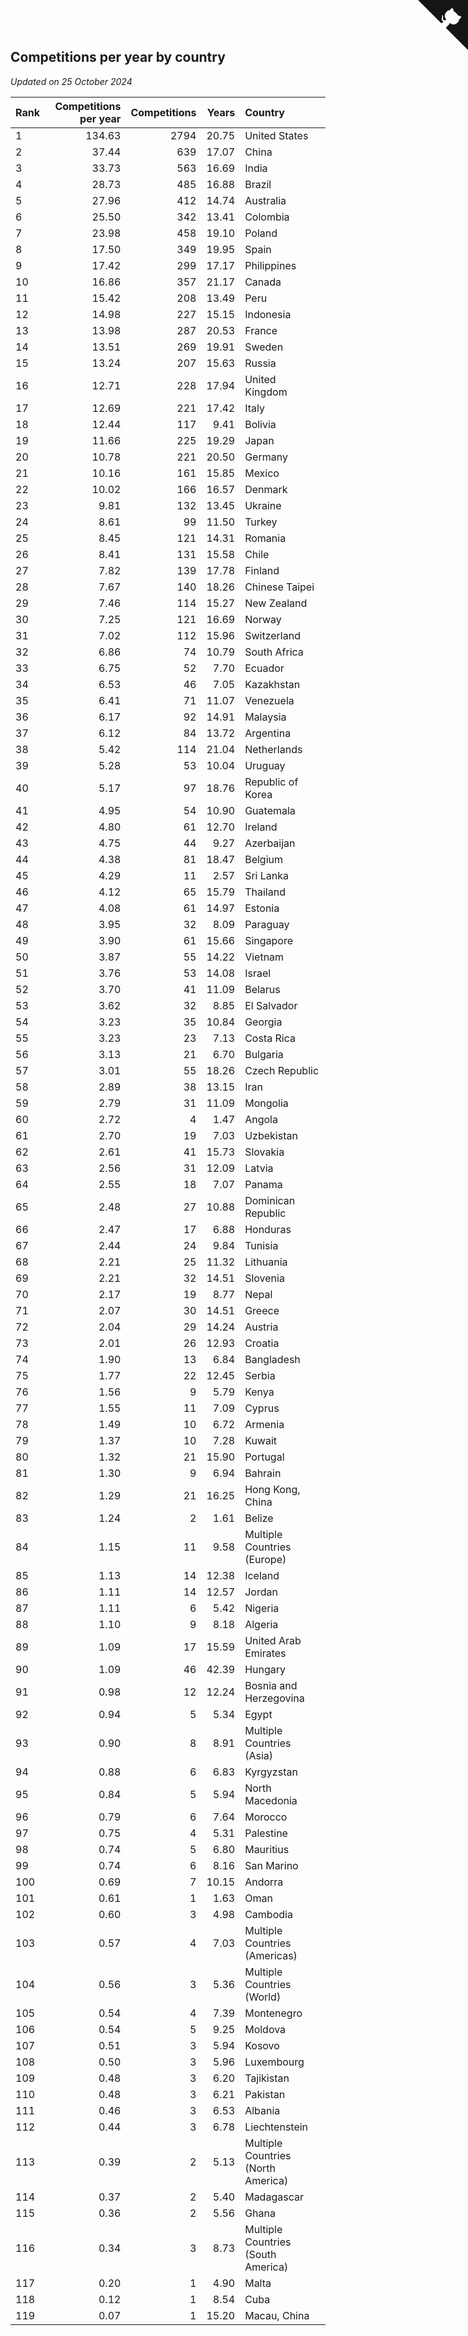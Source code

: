 ## Competitions per year by country

*Updated on 25 October 2024*

| Rank | Competitions per year | Competitions | Years | Country |
| :--- | ---: | ---: | ---: | :--- |
| 1 | 134.63 | 2794 | 20.75 | United States |
| 2 | 37.44 | 639 | 17.07 | China |
| 3 | 33.73 | 563 | 16.69 | India |
| 4 | 28.73 | 485 | 16.88 | Brazil |
| 5 | 27.96 | 412 | 14.74 | Australia |
| 6 | 25.50 | 342 | 13.41 | Colombia |
| 7 | 23.98 | 458 | 19.10 | Poland |
| 8 | 17.50 | 349 | 19.95 | Spain |
| 9 | 17.42 | 299 | 17.17 | Philippines |
| 10 | 16.86 | 357 | 21.17 | Canada |
| 11 | 15.42 | 208 | 13.49 | Peru |
| 12 | 14.98 | 227 | 15.15 | Indonesia |
| 13 | 13.98 | 287 | 20.53 | France |
| 14 | 13.51 | 269 | 19.91 | Sweden |
| 15 | 13.24 | 207 | 15.63 | Russia |
| 16 | 12.71 | 228 | 17.94 | United Kingdom |
| 17 | 12.69 | 221 | 17.42 | Italy |
| 18 | 12.44 | 117 | 9.41 | Bolivia |
| 19 | 11.66 | 225 | 19.29 | Japan |
| 20 | 10.78 | 221 | 20.50 | Germany |
| 21 | 10.16 | 161 | 15.85 | Mexico |
| 22 | 10.02 | 166 | 16.57 | Denmark |
| 23 | 9.81 | 132 | 13.45 | Ukraine |
| 24 | 8.61 | 99 | 11.50 | Turkey |
| 25 | 8.45 | 121 | 14.31 | Romania |
| 26 | 8.41 | 131 | 15.58 | Chile |
| 27 | 7.82 | 139 | 17.78 | Finland |
| 28 | 7.67 | 140 | 18.26 | Chinese Taipei |
| 29 | 7.46 | 114 | 15.27 | New Zealand |
| 30 | 7.25 | 121 | 16.69 | Norway |
| 31 | 7.02 | 112 | 15.96 | Switzerland |
| 32 | 6.86 | 74 | 10.79 | South Africa |
| 33 | 6.75 | 52 | 7.70 | Ecuador |
| 34 | 6.53 | 46 | 7.05 | Kazakhstan |
| 35 | 6.41 | 71 | 11.07 | Venezuela |
| 36 | 6.17 | 92 | 14.91 | Malaysia |
| 37 | 6.12 | 84 | 13.72 | Argentina |
| 38 | 5.42 | 114 | 21.04 | Netherlands |
| 39 | 5.28 | 53 | 10.04 | Uruguay |
| 40 | 5.17 | 97 | 18.76 | Republic of Korea |
| 41 | 4.95 | 54 | 10.90 | Guatemala |
| 42 | 4.80 | 61 | 12.70 | Ireland |
| 43 | 4.75 | 44 | 9.27 | Azerbaijan |
| 44 | 4.38 | 81 | 18.47 | Belgium |
| 45 | 4.29 | 11 | 2.57 | Sri Lanka |
| 46 | 4.12 | 65 | 15.79 | Thailand |
| 47 | 4.08 | 61 | 14.97 | Estonia |
| 48 | 3.95 | 32 | 8.09 | Paraguay |
| 49 | 3.90 | 61 | 15.66 | Singapore |
| 50 | 3.87 | 55 | 14.22 | Vietnam |
| 51 | 3.76 | 53 | 14.08 | Israel |
| 52 | 3.70 | 41 | 11.09 | Belarus |
| 53 | 3.62 | 32 | 8.85 | El Salvador |
| 54 | 3.23 | 35 | 10.84 | Georgia |
| 55 | 3.23 | 23 | 7.13 | Costa Rica |
| 56 | 3.13 | 21 | 6.70 | Bulgaria |
| 57 | 3.01 | 55 | 18.26 | Czech Republic |
| 58 | 2.89 | 38 | 13.15 | Iran |
| 59 | 2.79 | 31 | 11.09 | Mongolia |
| 60 | 2.72 | 4 | 1.47 | Angola |
| 61 | 2.70 | 19 | 7.03 | Uzbekistan |
| 62 | 2.61 | 41 | 15.73 | Slovakia |
| 63 | 2.56 | 31 | 12.09 | Latvia |
| 64 | 2.55 | 18 | 7.07 | Panama |
| 65 | 2.48 | 27 | 10.88 | Dominican Republic |
| 66 | 2.47 | 17 | 6.88 | Honduras |
| 67 | 2.44 | 24 | 9.84 | Tunisia |
| 68 | 2.21 | 25 | 11.32 | Lithuania |
| 69 | 2.21 | 32 | 14.51 | Slovenia |
| 70 | 2.17 | 19 | 8.77 | Nepal |
| 71 | 2.07 | 30 | 14.51 | Greece |
| 72 | 2.04 | 29 | 14.24 | Austria |
| 73 | 2.01 | 26 | 12.93 | Croatia |
| 74 | 1.90 | 13 | 6.84 | Bangladesh |
| 75 | 1.77 | 22 | 12.45 | Serbia |
| 76 | 1.56 | 9 | 5.79 | Kenya |
| 77 | 1.55 | 11 | 7.09 | Cyprus |
| 78 | 1.49 | 10 | 6.72 | Armenia |
| 79 | 1.37 | 10 | 7.28 | Kuwait |
| 80 | 1.32 | 21 | 15.90 | Portugal |
| 81 | 1.30 | 9 | 6.94 | Bahrain |
| 82 | 1.29 | 21 | 16.25 | Hong Kong, China |
| 83 | 1.24 | 2 | 1.61 | Belize |
| 84 | 1.15 | 11 | 9.58 | Multiple Countries (Europe) |
| 85 | 1.13 | 14 | 12.38 | Iceland |
| 86 | 1.11 | 14 | 12.57 | Jordan |
| 87 | 1.11 | 6 | 5.42 | Nigeria |
| 88 | 1.10 | 9 | 8.18 | Algeria |
| 89 | 1.09 | 17 | 15.59 | United Arab Emirates |
| 90 | 1.09 | 46 | 42.39 | Hungary |
| 91 | 0.98 | 12 | 12.24 | Bosnia and Herzegovina |
| 92 | 0.94 | 5 | 5.34 | Egypt |
| 93 | 0.90 | 8 | 8.91 | Multiple Countries (Asia) |
| 94 | 0.88 | 6 | 6.83 | Kyrgyzstan |
| 95 | 0.84 | 5 | 5.94 | North Macedonia |
| 96 | 0.79 | 6 | 7.64 | Morocco |
| 97 | 0.75 | 4 | 5.31 | Palestine |
| 98 | 0.74 | 5 | 6.80 | Mauritius |
| 99 | 0.74 | 6 | 8.16 | San Marino |
| 100 | 0.69 | 7 | 10.15 | Andorra |
| 101 | 0.61 | 1 | 1.63 | Oman |
| 102 | 0.60 | 3 | 4.98 | Cambodia |
| 103 | 0.57 | 4 | 7.03 | Multiple Countries (Americas) |
| 104 | 0.56 | 3 | 5.36 | Multiple Countries (World) |
| 105 | 0.54 | 4 | 7.39 | Montenegro |
| 106 | 0.54 | 5 | 9.25 | Moldova |
| 107 | 0.51 | 3 | 5.94 | Kosovo |
| 108 | 0.50 | 3 | 5.96 | Luxembourg |
| 109 | 0.48 | 3 | 6.20 | Tajikistan |
| 110 | 0.48 | 3 | 6.21 | Pakistan |
| 111 | 0.46 | 3 | 6.53 | Albania |
| 112 | 0.44 | 3 | 6.78 | Liechtenstein |
| 113 | 0.39 | 2 | 5.13 | Multiple Countries (North America) |
| 114 | 0.37 | 2 | 5.40 | Madagascar |
| 115 | 0.36 | 2 | 5.56 | Ghana |
| 116 | 0.34 | 3 | 8.73 | Multiple Countries (South America) |
| 117 | 0.20 | 1 | 4.90 | Malta |
| 118 | 0.12 | 1 | 8.54 | Cuba |
| 119 | 0.07 | 1 | 15.20 | Macau, China |


<a href="https://github.com/JustinTimeCuber/wca_statistics" class="github-corner" aria-label="View source on Github"><svg width="80" height="80" viewBox="0 0 250 250" style="fill:#151513; color:#fff; position: absolute; top: 0; border: 0; right: 0;" aria-hidden="true"><path d="M0,0 L115,115 L130,115 L142,142 L250,250 L250,0 Z"></path><path d="M128.3,109.0 C113.8,99.7 119.0,89.6 119.0,89.6 C122.0,82.7 120.5,78.6 120.5,78.6 C119.2,72.0 123.4,76.3 123.4,76.3 C127.3,80.9 125.5,87.3 125.5,87.3 C122.9,97.6 130.6,101.9 134.4,103.2" fill="currentColor" style="transform-origin: 130px 106px;" class="octo-arm"></path><path d="M115.0,115.0 C114.9,115.1 118.7,116.5 119.8,115.4 L133.7,101.6 C136.9,99.2 139.9,98.4 142.2,98.6 C133.8,88.0 127.5,74.4 143.8,58.0 C148.5,53.4 154.0,51.2 159.7,51.0 C160.3,49.4 163.2,43.6 171.4,40.1 C171.4,40.1 176.1,42.5 178.8,56.2 C183.1,58.6 187.2,61.8 190.9,65.4 C194.5,69.0 197.7,73.2 200.1,77.6 C213.8,80.2 216.3,84.9 216.3,84.9 C212.7,93.1 206.9,96.0 205.4,96.6 C205.1,102.4 203.0,107.8 198.3,112.5 C181.9,128.9 168.3,122.5 157.7,114.1 C157.9,116.9 156.7,120.9 152.7,124.9 L141.0,136.5 C139.8,137.7 141.6,141.9 141.8,141.8 Z" fill="currentColor" class="octo-body"></path></svg></a><style>.github-corner:hover .octo-arm{animation:octocat-wave 560ms ease-in-out}@keyframes octocat-wave{0%,100%{transform:rotate(0)}20%,60%{transform:rotate(-25deg)}40%,80%{transform:rotate(10deg)}}@media (max-width:500px){.github-corner:hover .octo-arm{animation:none}.github-corner .octo-arm{animation:octocat-wave 560ms ease-in-out}}</style>

